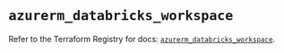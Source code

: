 # `azurerm_databricks_workspace`

Refer to the Terraform Registry for docs: [`azurerm_databricks_workspace`](https://registry.terraform.io/providers/hashicorp/azurerm/4.45.0/docs/resources/databricks_workspace).
